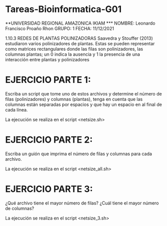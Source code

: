 # Tareas-Bioinformatica-G01

**UNIVERSIDAD REGIONAL AMAZONICA IKIAM ***
 NOMBRE: Leonardo Francisco Proaño Rhon
 GRUPO: 1 
 FECHA: 11/12/2021

 1.10.3 REDES DE PLANTAS POLINIZADORAS
Saavedra y Stouffer (2013) estudiaron varios polinizadores de plantas. Estas se pueden representar como matrices rectangulares donde las filas son polinizadores, las columnas plantas; un 0 indica la ausencia y 1 la presencia de una interacción entre plantas y polinizadores
    
# EJERCICIO PARTE 1:
Escriba un script que tome uno de estos archivos y determine el número de filas (polinizadores) y columnas (plantas), tenga en cuenta que las columnas están separadas por espacios y que hay un espacio en al final de cada línea.

La ejecución se realiza en el script <netsize.sh>
# EJERCICIO PARTE 2:
Escriba un guión que imprima el número de filas y columnas para cada archivo.

La ejecución se realiza en el script <netsize_all.sh>
     
# EJERCICIO PARTE 3:
¿Qué archivo tiene el mayor número de filas? ¿Cuál tiene el mayor número de columnas?

La ejecución se realiza en el script <netsize_3.sh>

